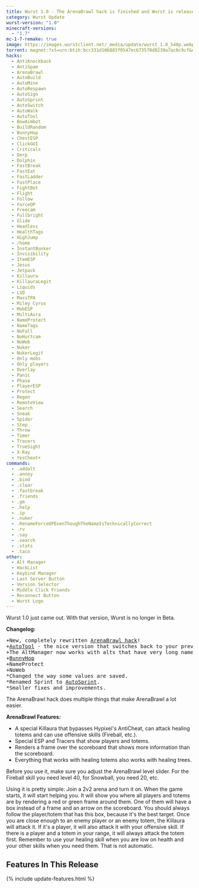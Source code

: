 ```yaml
---
title: Wurst 1.0 - The ArenaBrawl hack is finished and Wurst is released!
category: Wurst Update
wurst-version: "1.0"
minecraft-versions:
  - "1.7"
mc-1-7-remake: true
image: https://images.wurstclient.net/_media/update/wurst_1.0_540p.webp
torrent: magnet:?xt=urn:btih:bcc331d106883f0547ec673570d8239a7ac0c9cf&dn=Wurst%201.0%20REMAKE&tr=udp%3a%2f%2ftracker.opentrackr.org%3a1337%2fannounce&tr=udp%3a%2f%2f9.rarbg.com%3a2810%2fannounce&tr=udp%3a%2f%2fopen.tracker.cl%3a1337%2fannounce&tr=http%3a%2f%2ftracker.openbittorrent.com%3a80%2fannounce&tr=http%3a%2f%2fopenbittorrent.com%3a80%2fannounce&tr=udp%3a%2f%2fexodus.desync.com%3a6969%2fannounce&tr=udp%3a%2f%2fwww.torrent.eu.org%3a451%2fannounce&tr=udp%3a%2f%2ftracker.torrent.eu.org%3a451%2fannounce&tr=udp%3a%2f%2ftracker.tiny-vps.com%3a6969%2fannounce&tr=udp%3a%2f%2ftracker.pomf.se%3a80%2fannounce&tr=udp%3a%2f%2ftracker.dler.org%3a6969%2fannounce&tr=udp%3a%2f%2ftracker.altrosky.nl%3a6969%2fannounce&tr=udp%3a%2f%2ftracker.0x.tf%3a6969%2fannounce&tr=udp%3a%2f%2fretracker.netbynet.ru%3a2710%2fannounce&tr=udp%3a%2f%2fopentor.org%3a2710%2fannounce&tr=udp%3a%2f%2fopen.stealth.si%3a80%2fannounce&tr=udp%3a%2f%2fmail.realliferpg.de%3a6969%2fannounce&tr=udp%3a%2f%2ffe.dealclub.de%3a6969%2fannounce&tr=udp%3a%2f%2fexplodie.org%3a6969%2fannounce
hacks:
  - AntiKnockback
  - AntiSpam
  - ArenaBrawl
  - AutoBuild
  - AutoMine
  - AutoRespawn
  - AutoSign
  - AutoSprint
  - AutoSwitch
  - AutoWalk
  - AutoTool
  - BowAimbot
  - BuildRandom
  - BunnyHop
  - ChestESP
  - ClickGUI
  - Criticals
  - Derp
  - Dolphin
  - FastBreak
  - FastEat
  - FastLadder
  - FastPlace
  - FightBot
  - Flight
  - Follow
  - ForceOP
  - Freecam
  - Fullbright
  - Glide
  - Headless
  - HealthTags
  - HighJump
  - /home
  - InstantBunker
  - Invisibility
  - ItemESP
  - Jesus
  - Jetpack
  - Killaura
  - KillauraLegit
  - Liquids
  - LSD
  - MassTPA
  - Miley Cyrus
  - MobESP
  - MultiAura
  - NameProtect
  - NameTags
  - NoFall
  - NoHurtcam
  - NoWeb
  - Nuker
  - NukerLegit
  - Only mobs
  - Only players
  - Overlay
  - Panic
  - Phase
  - PlayerESP
  - Protect
  - Regen
  - RemoteView
  - Search
  - Sneak
  - Spider
  - Step
  - Throw
  - Timer
  - Tracers
  - TrueSight
  - X-Ray
  - YesCheat+
commands:
  - .addalt
  - .annoy
  - .bind
  - .clear
  - .fastbreak
  - .friends
  - .gm
  - .help
  - .ip
  - .nuker
  - .RenameForceOPEvenThoughTheNameIsTechnicallyCorrect
  - .rv
  - .say
  - .search
  - .stats
  - .taco
other:
  - Alt Manager
  - HackList
  - Keybind Manager
  - Last Server Button
  - Version Selector
  - Middle Click Friends
  - Reconnect Button
  - Wurst Logo
---
```

Wurst 1.0 just came out. With that version, Wurst is no longer in Beta.

**Changelog:**

<pre>
+New, completely rewritten <a href="https://wiki.wurstclient.net/arenabrawl">ArenaBrawl hack</a>!
+<a href="https://wiki.wurstclient.net/autotool">AutoTool</a> - the nice version that switches back to your previous item.
+The AltManager now works with alts that have very long names.
+<a href="https://wiki.wurstclient.net/bunnyhop">BunnyHop</a>
+NameProtect
+NoWeb
*Changed the way some values are saved.
*Renamed Sprint to <a href="https://wiki.wurstclient.net/autosprint">AutoSprint</a>.
*Smaller fixes and improvements.
</pre>

The ArenaBrawl hack does multiple things that make ArenaBrawl a lot easier.

**ArenaBrawl Features:**

- A special Killaura that bypasses Hypixel's AntiCheat, can attack healing totems and can use offensive skills (Fireball, etc.).
- Special ESP and Tracers that show players and totems.
- Renders a frame over the scoreboard that shows more information than the scoreboard.
- Everything that works with healing totems also works with healing trees.

Before you use it, make sure you adjust the ArenaBrawl level slider. For the Fireball skill you need level 40, for Snowball, you need 20, etc.

Using it is pretty simple: Join a 2v2 arena and turn it on. When the game starts, it will start helping you. It will show you where all players and totems are by rendering a red or green frame around them. One of them will have a box instead of a frame and an arrow on the scoreboard. You should always follow the player/totem that has this box, because it's the best target. Once you are close enough to an enemy player or an enemy totem, the Killaura will attack it. If it's a player, it will also attack it with your offensive skill. If there is a player and a totem in your range, it will always attack the totem first. Remember to use your healing skill when you are low on health and your other skills when you need them. That is not automatic.

## Features In This Release

{% include update-features.html %}
